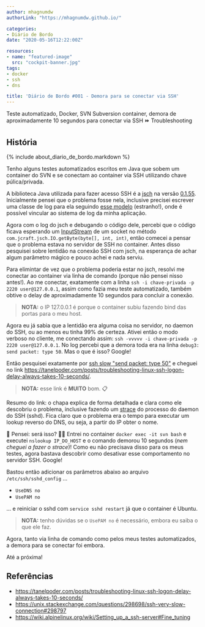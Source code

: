 ```yaml
---
author: mhagnumdw
authorLink: "https://mhagnumdw.github.io/"

categories:
- Diário de Bordo
date: "2020-05-16T12:22:00Z"

resources:
- name: "featured-image"
  src: "cockpit-banner.jpg"
tags:
- docker
- ssh
- dns

title: 'Diário de Bordo #001 - Demora para se conectar via SSH'
---
```


Teste automatizado, Docker, SVN Subversion container, demora de aproximadamente 10 segundos para conectar via SSH ⏩ Troubleshooting

<!--more-->

## História

{% include about_diario_de_bordo.markdown %}

Tenho alguns testes automatizados escritos em Java que sobem um container do SVN e se conectam ao container via SSH utilizando chave púlica/privada.

A biblioteca Java utilizada para fazer acesso SSH é a [jsch](http://www.jcraft.com/jsch/) na versão [0.1.55](https://mvnrepository.com/artifact/com.jcraft/jsch/0.1.55). Inicialmente pensei que o problema fosse nela, inclusive precisei escrever uma classe de log para ela seguindo [esse modelo](http://www.jcraft.com/jsch/examples/Logger.java.html) (estranho!), onde é possível vincular ao sistema de log da minha aplicação.

Agora com o log do jsch e debugando o código dele, percebi que o código ficava esperando um [InputStream](https://docs.oracle.com/javase/8/docs/api/java/io/InputStream.html) de um socket no método `com.jcraft.jsch.IO.getByte(byte[], int, int)`, então comecei a pensar que o problema estava no servidor de SSH no container. Antes disso pesquisei sobre lentidão na conexão SSH com jsch, na esperança de achar algum parâmetro mágico e pouco achei e nada serviu.

Para elimintar de vez que o problema poderia estar no jsch, resolvi me conectar ao container via linha de comando (porque não pensei nisso antes!). Ao me conectar, exatamente com a linha `ssh -i chave-privada -p 2220 user@127.0.0.1`, assim como fazia meu teste automatizado, também obtive o delay de aproximadamente 10 segundos para concluir a conexão.

> **NOTA:** o IP 127.0.0.1 é porque o container subiu fazendo bind das portas para o meu host.

Agora eu já sabia que a lentidão era alguma coisa no servidor, no daemon do SSH, ou ao menos eu tinha 99% de certeza. Ativei então o modo verboso no cliente, me conectando assim: `ssh -vvvvv -i chave-privada -p 2220 user@127.0.0.1`. No log percebi que a demora toda era na linha `debug3: send packet: type 50`. Mas o que é isso? Google!

Então pesquisei exatamente por [ssh slow "send packet: type 50"](https://www.google.com/search?q=ssh%20slow%20%22send%20packet:%20type%2050%22) e cheguei no link <https://tanelpoder.com/posts/troubleshooting-linux-ssh-logon-delay-always-takes-10-seconds/>.

> **NOTA:** esse link é **MUITO** bom. 📋

Resumo do link: o chapa explica de forma detalhada e clara como ele descobriu o problema, inclusive fazendo um [strace](https://en.wikipedia.org/wiki/Strace) do processo do daemon do SSH (sshd). Fica claro que o problema era o tempo para executar um lookup reverso do DNS, ou seja, a partir do IP obter o nome.

💭 Pensei: será isso? 🏃‍♂️ Entrei no container `docker exec -it svn bash` e executei `nslookup IP_DO_HOST` e o comando demorou 10 segundos (_nem cheguei a fazer o strace_)!  Como eu não precisava disso para os meus testes, agora bastava descobrir como desativar esse comportamento no servidor SSH. Google!

Bastou então adicionar os parâmetros abaixo ao arquivo `/etc/ssh/sshd_config` ...

- `UseDNS no`
- `UsePAM no`

... e reiniciar o sshd com `service sshd restart` já que o container é Ubuntu.

> **NOTA:** tenho dúvidas se o `UsePAM no` é necessário, embora eu saiba o que ele faz.

Agora, tanto via linha de comando como pelos meus testes automatizados, a demora para se conectar foi embora.

Até a próxima!

## Referências

- <https://tanelpoder.com/posts/troubleshooting-linux-ssh-logon-delay-always-takes-10-seconds/>
- <https://unix.stackexchange.com/questions/298698/ssh-very-slow-connection#298797>
- <https://wiki.alpinelinux.org/wiki/Setting_up_a_ssh-server#Fine_tuning>
